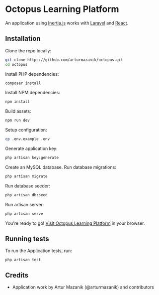 # Octopus Learning Platform

An application using [Inertia.js](https://inertiajs.com/) works with [Laravel](https://laravel.com/) and [React](https://reactjs.org/).

## Installation

Clone the repo locally:

```sh
git clone https://github.com/arturmazanik/octopus.git
cd octopus
```

Install PHP dependencies:

```sh
composer install
```

Install NPM dependencies:

```sh
npm install
```

Build assets:

```sh
npm run dev
```

Setup configuration:

```sh
cp .env.example .env
```

Generate application key:

```sh
php artisan key:generate
```

Create an MySQL database.
Run database migrations:

```sh
php artisan migrate
```

Run database seeder:

```sh
php artisan db:seed
```

Run artisan server:

```sh
php artisan serve
```

You're ready to go! [Visit Octopus Learning Platform](https://fiery-octopus.by) in your browser.


## Running tests

To run the Application tests, run:

```
php artisan test
```

## Credits

- Application work by Artur Mazanik (@arturmazanik) and contributors
